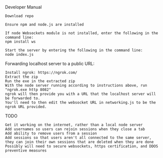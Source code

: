 Developer Manual

    Download repo
  
    Ensure npm and node.js are installed
  
    If node Websockets module is not installed, enter the following in the command line:
    npm install ws
  
    Start the server by entering the following in the command line:
    node index.js
  
Forwarding localhost server to a public URL:

    Install ngrok: https://ngrok.com/
    Extract the zip
    Run the exe in the extracted zip
    With the node server running according to instructions above, run "ngrok.exe http 8082"
    ngrok will then provide you with a URL that the localhost server will be forwarded to.
    You'll need to then edit the websocket URL in networking.js to be the ngrok URL provided.
  
TODO
  
    Get it working on the internet, rather than a local node server
    Add usernames so users can rejoin sessions when they close a tab
    Add ability to remove users from a session
    Add sessions so that users aren't all connected to the same server, they can join their own sessions that are deleted when they are done
    Possibly will need to secure websockets, https certification, and DDOS preventive measures
